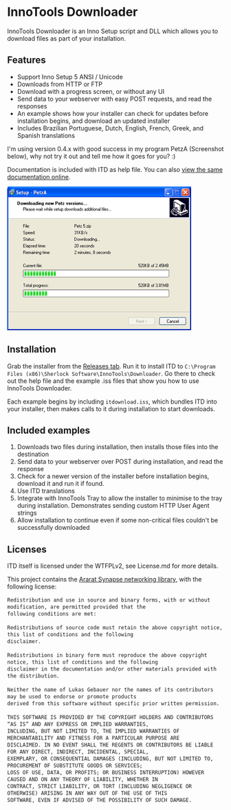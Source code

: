 # InnoTools Downloader
InnoTools Downloader is an Inno Setup script and DLL which allows you to download files as part of your installation. 

## Features
- Support Inno Setup 5 ANSI / Unicode
- Downloads from HTTP or FTP
- Download with a progress screen, or without any UI
- Send data to your webserver with easy POST requests, and read the responses
- An example shows how your installer can check for updates before installation begins, and download an updated installer
- Includes Brazilian Portuguese, Dutch, English, French, Greek, and Spanish translations

I'm using version 0.4.x with good success in my program PetzA (Screenshot below), why not try it out and tell me how it goes for you? :) 

Documentation is included with ITD as help file. You can also [view the same documentation online](http://www.sherlocksoftware.org/innotools/itdhelp/index.html). 

![PetzA installation screenshot](screenshots/itd_ui.png) 

## Installation

Grab the installer from the [Releases tab](https://github.com/thenickdude/InnoTools-Downloader/releases). Run it
to install ITD to `C:\Program Files (x86)\Sherlock Software\InnoTools\Downloader`. Go there to check
out the help file and the example .iss files that show you how to use InnoTools Downloader.

Each example begins by including `itdownload.iss`, which bundles ITD into your installer, then makes calls to it
during installation to start downloads.

## Included examples
1. Downloads two files during installation, then installs those files into the destination
2. Send data to your webserver over POST during installation, and read the response
3. Check for a newer version of the installer before installation begins, download it and run it if found.
4. Use ITD translations
5. Integrate with InnoTools Tray to allow the installer to minimise to the tray during installation. Demonstrates
 sending custom HTTP User Agent strings
6. Allow installation to continue even if some non-critical files couldn't be successfully downloaded

## Licenses

ITD itself is licensed under the WTFPLv2, see License.md for more details.

This project contains the [Ararat Synapse networking library](http://www.ararat.cz/synapse/doku.php/start), with the following license:

    Redistribution and use in source and binary forms, with or without modification, are permitted provided that the
    following conditions are met:
    
    Redistributions of source code must retain the above copyright notice, this list of conditions and the following 
    disclaimer.
    
    Redistributions in binary form must reproduce the above copyright notice, this list of conditions and the following 
    disclaimer in the documentation and/or other materials provided with the distribution.
    
    Neither the name of Lukas Gebauer nor the names of its contributors may be used to endorse or promote products 
    derived from this software without specific prior written permission.
    
    THIS SOFTWARE IS PROVIDED BY THE COPYRIGHT HOLDERS AND CONTRIBUTORS “AS IS” AND ANY EXPRESS OR IMPLIED WARRANTIES,
    INCLUDING, BUT NOT LIMITED TO, THE IMPLIED WARRANTIES OF MERCHANTABILITY AND FITNESS FOR A PARTICULAR PURPOSE ARE 
    DISCLAIMED. IN NO EVENT SHALL THE REGENTS OR CONTRIBUTORS BE LIABLE FOR ANY DIRECT, INDIRECT, INCIDENTAL, SPECIAL, 
    EXEMPLARY, OR CONSEQUENTIAL DAMAGES (INCLUDING, BUT NOT LIMITED TO, PROCUREMENT OF SUBSTITUTE GOODS OR SERVICES; 
    LOSS OF USE, DATA, OR PROFITS; OR BUSINESS INTERRUPTION) HOWEVER CAUSED AND ON ANY THEORY OF LIABILITY, WHETHER IN 
    CONTRACT, STRICT LIABILITY, OR TORT (INCLUDING NEGLIGENCE OR OTHERWISE) ARISING IN ANY WAY OUT OF THE USE OF THIS 
    SOFTWARE, EVEN IF ADVISED OF THE POSSIBILITY OF SUCH DAMAGE.
